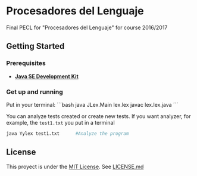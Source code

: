 # Procesadores del Lenguaje
Final PECL for "Procesadores del Lenguaje" for course 2016/2017

## Getting Started

### Prerequisites
* [**Java SE Development Kit**](http://www.oracle.com/technetwork/java/javase/downloads/jdk8-downloads-2133151.html)

### Get up and running
Put in your terminal:
´´´bash
java JLex.Main lex.lex
javac lex.lex.java
´´´

You can analyze tests created or create new tests.
If you want analyzer, for example, the `test1.txt` you put in a terminal
```bash
java Yylex test1.txt      #Analyze the program
```

## License

This proyect is under the [MIT License](http://www.opensource.org/licenses/MIT).
See [LICENSE.md](LICENSE.md)
